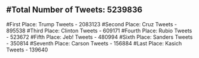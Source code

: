 #Total Number of Tweets: 5239836 
---
#First Place: Trump Tweets - 2083123
#Second Place: Cruz Tweets - 895538
#Third Place: Clinton Tweets - 609171
#Fourth Place: Rubio Tweets - 523672
#Fifth Place: Jeb! Tweets - 480994
#Sixth Place: Sanders Tweets - 350814
#Seventh Place: Carson Tweets - 156884
#Last Place: Kasich Tweets - 139640
